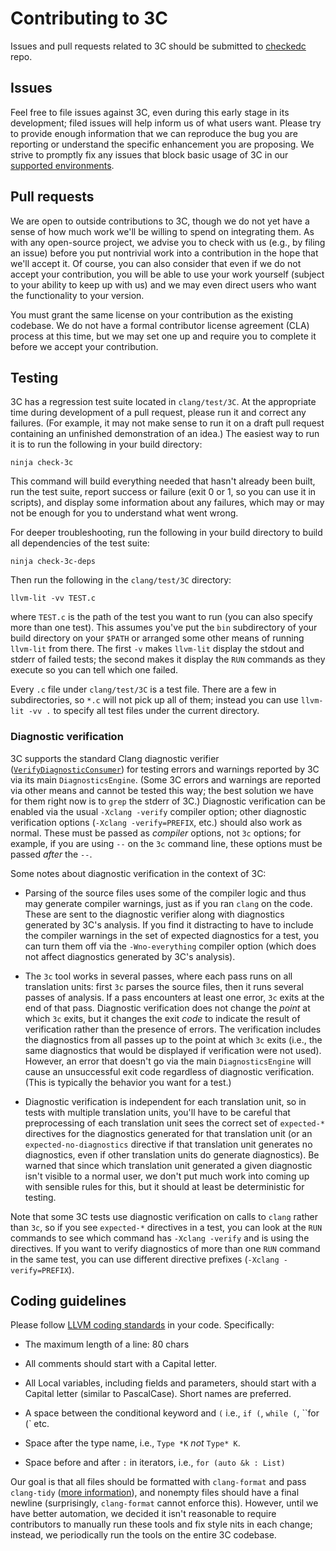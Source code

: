 # Contributing to 3C

Issues and pull requests related to 3C should be submitted to 
[checkedc](https://github.com/checkedc/checkedc-clang) repo.

## Issues

Feel free to file issues against 3C, even during this early stage in
its development; filed issues will help inform us of what users want.
Please try to provide enough information that we can reproduce the bug
you are reporting or understand the specific enhancement you are
proposing. We strive to promptly fix any issues that block basic usage
of 3C in our [supported
environments](INSTALL.md#supported-environments).

## Pull requests

We are open to outside contributions to 3C, though we do not yet have
a sense of how much work we'll be willing to spend on integrating
them. As with any open-source project, we advise you to check with us
(e.g., by filing an issue) before you put nontrivial work into a
contribution in the hope that we'll accept it. Of course, you can also
consider that even if we do not accept your contribution, you will be
able to use your work yourself (subject to your ability to keep up
with us) and we may even direct users who want the functionality to
your version.

You must grant the same license on your contribution as the existing codebase.
We do not have a formal contributor license agreement (CLA) process at this time, but we may
set one up and require you to complete it before we accept your
contribution.

## Testing

3C has a regression test suite located in `clang/test/3C`. At the
appropriate time during development of a pull request, please run it
and correct any failures. (For example, it may not make sense to run
it on a draft pull request containing an unfinished demonstration of
an idea.) The easiest way to run it is to run the following in your
build directory:

```
ninja check-3c
```

This command will build everything needed that hasn't already been
built, run the test suite, report success or failure (exit 0 or 1, so
you can use it in scripts), and display some information about any
failures, which may or may not be enough for you to understand what
went wrong.

For deeper troubleshooting, run the following in your build directory
to build all dependencies of the test suite:

```
ninja check-3c-deps
```

Then run the following in the `clang/test/3C` directory:

```
llvm-lit -vv TEST.c
```

where `TEST.c` is the path of the test you want to run (you can also
specify more than one test). This assumes you've put the `bin`
subdirectory of your build directory on your `$PATH` or arranged some
other means of running `llvm-lit` from there. The first `-v` makes
`llvm-lit` display the stdout and stderr of failed tests; the second
makes it display the `RUN` commands as they execute so you can tell
which one failed.

Every `.c` file under `clang/test/3C` is a test file. There are a few
in subdirectories, so `*.c` will not pick up all of them; instead you
can use `llvm-lit -vv .` to specify all test files under the current
directory.

### Diagnostic verification

3C supports the standard Clang diagnostic verifier
([`VerifyDiagnosticConsumer`](https://clang.llvm.org/doxygen/classclang_1_1VerifyDiagnosticConsumer.html#details))
for testing errors and warnings reported by 3C via its main `DiagnosticsEngine`.
(Some 3C errors and warnings are reported via other means and cannot be tested
this way; the best solution we have for them right now is to `grep` the stderr
of 3C.) Diagnostic verification can be enabled via the usual `-Xclang -verify`
compiler option; other diagnostic verification options (`-Xclang
-verify=PREFIX`, etc.) should also work as normal. These must be passed as
_compiler_ options, not `3c` options; for example, if you are using `--` on the
`3c` command line, these options must be passed _after_ the `--`.

Some notes about diagnostic verification in the context of 3C:

* Parsing of the source files uses some of the compiler logic and thus may
  generate compiler warnings, just as if you ran `clang` on the code. These are
  sent to the diagnostic verifier along with diagnostics generated by 3C's
  analysis. If you find it distracting to have to include the compiler warnings
  in the set of expected diagnostics for a test, you can turn them off via the
  `-Wno-everything` compiler option (which does not affect diagnostics generated
  by 3C's analysis).

* The `3c` tool works in several passes, where each pass runs on all translation
  units: first `3c` parses the source files, then it runs several passes of
  analysis. If a pass encounters at least one error, `3c` exits at the end of
  that pass. Diagnostic verification does not change the _point_ at which `3c`
  exits, but it changes the exit _code_ to indicate the result of verification
  rather than the presence of errors. The verification includes the diagnostics
  from all passes up to the point at which `3c` exits (i.e., the same
  diagnostics that would be displayed if verification were not used). However,
  an error that doesn't go via the main `DiagnosticsEngine` will cause an
  unsuccessful exit code regardless of diagnostic verification. (This is
  typically the behavior you want for a test.)

* Diagnostic verification is independent for each translation unit, so in tests
  with multiple translation units, you'll have to be careful that preprocessing
  of each translation unit sees the correct set of `expected-*` directives for
  the diagnostics generated for that translation unit (or an
  `expected-no-diagnostics` directive if that translation unit generates no
  diagnostics, even if other translation units do generate diagnostics). Be
  warned that since which translation unit generated a given diagnostic isn't
  visible to a normal user, we don't put much work into coming up with sensible
  rules for this, but it should at least be deterministic for testing.

Note that some 3C tests use diagnostic verification on calls to `clang` rather
than `3c`, so if you see `expected-*` directives in a test, you can look at the
`RUN` commands to see which command has `-Xclang -verify` and is using the
directives. If you want to verify diagnostics of more than one `RUN` command in
the same test, you can use different directive prefixes (`-Xclang
-verify=PREFIX`).

## Coding guidelines

Please follow [LLVM coding
standards](https://llvm.org/docs/CodingStandards.html#name-types-functions-variables-and-enumerators-properly)
in your code. Specifically:

* The maximum length of a line: 80 chars

* All comments should start with a Capital letter.

* All Local variables, including fields and parameters, should start
  with a Capital letter (similar to PascalCase). Short names are
  preferred.

* A space between the conditional keyword and `(` i.e., `if (`,
  `while (`, ``for (` etc.

* Space after the type name, i.e., `Type *K` _not_ `Type* K`.

* Space before and after `:` in iterators, i.e., `for (auto &k : List)`

Our goal is that all files should be formatted with `clang-format` and
pass `clang-tidy` ([more information](clang-tidy.md)), and nonempty
files should have a final newline (surprisingly, `clang-format` cannot
enforce this). However, until we have better automation, we decided it
isn't reasonable to require contributors to manually run these tools
and fix style nits in each change; instead, we periodically run the
tools on the entire 3C codebase.
